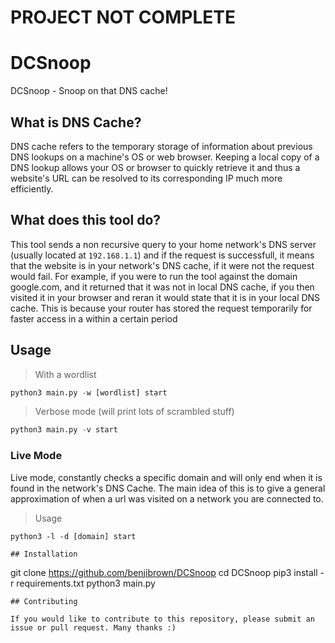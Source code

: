# PROJECT NOT COMPLETE 


# DCSnoop
DCSnoop - Snoop on that DNS cache!

## What is DNS Cache?
DNS cache refers to the temporary storage of information about previous DNS lookups on a machine's OS or web browser. Keeping a local copy of a DNS lookup allows your OS or browser to quickly retrieve it and thus a website's URL can be resolved to its corresponding IP much more efficiently.
## What does this tool do?
This tool sends a non recursive query to your home network's DNS server (usually located at `192.168.1.1`) and if the request is successfull, it means that the website is in your network's DNS cache, if it were not the request would fail. For example, if you were to run the tool against the domain google.com, and it returned that it was not in local DNS cache, if you then visited it in your browser and reran it would state that it is in your local DNS cache. This is because your router has stored the request temporarily for faster access in a within a certain period
## Usage
> With a wordlist
```python
python3 main.py -w [wordlist] start
```
> Verbose mode (will print lots of scrambled stuff)
```python
python3 main.py -v start
```
### Live Mode
Live mode, constantly checks a specific domain and will only end when it is found in the network's DNS Cache. The main idea of this is to give a general approximation of when a url was visited on a network you are connected to.
> Usage
```
python3 -l -d [domain] start

## Installation
```
git clone https://github.com/benjibrown/DCSnoop
cd DCSnoop
pip3 install -r requirements.txt
python3 main.py
```
## Contributing

If you would like to contribute to this repository, please submit an issue or pull request. Many thanks :)

